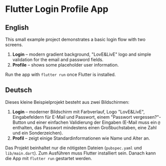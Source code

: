 # Flutter Login Profile App

## English
This small example project demonstrates a basic login flow with two screens.
1. **Login** – modern gradient background, "LovE&LivE" logo and simple
   validation for the email and password fields.
2. **Profile** – shows some placeholder user information.

Run the app with `flutter run` once Flutter is installed.

## Deutsch
Dieses kleine Beispielprojekt besteht aus zwei Bildschirmen:

1. **Login** – moderner Bildschirm mit Farbverlauf, Logo "LovE&LivE", Eingabefeldern für E-Mail und Passwort, einem "Passwort vergessen?"-Button und einer einfachen Validierung der Eingaben (E-Mail muss ein `@` enthalten, das Passwort mindestens einen Großbuchstaben, eine Zahl und ein Sonderzeichen).
2. **Profil** – zeigt einige Standardinformationen wie Name und Alter an.

Das Projekt beinhaltet nur die nötigsten Dateien (`pubspec.yaml` und `lib/main.dart`). Zum Ausführen muss Flutter installiert sein. Danach kann die App mit `flutter run` gestartet werden.
